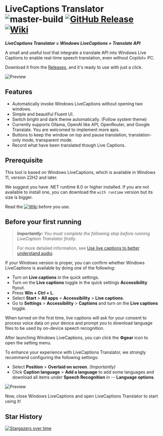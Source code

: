 ﻿# LiveCaptions Translator ![master-build](https://github.com/SakiRinn/LiveCaptions-Translator/actions/workflows/dotnet-build.yml/badge.svg?branch=master)   [![GitHub Release](https://img.shields.io/github/v/release/SakiRinn/LiveCaptions-Translator?label=Latest)](https://github.com/SakiRinn/LiveCaptions-Translator/releases/latest) [![Wiki](https://img.shields.io/badge/Wiki-GitHub-blue)](https://github.com/SakiRinn/LiveCaptions-Translatorwiki)


***LiveCaptions Translator = Windows LiveCaptions + Translate API***

A small and useful tool that integrate a translate API into Windows Live Captions to enable real-time speech translation, even without Copilot+ PC.

Download it from the [Releases](https://github.com/SakiRinn/LiveCaptions-Translator/releases), and it's ready to use with just a click.

![Preview](images/preview.png "Preview of LiveCaptions Translator")

## Features

+ Automatically invoke Windows LiveCaptions without opening two windows.
+ Simple and beautiful Fluent UI.
+ Switch bright and dark theme automatically. (Follow system theme)
+ Currently supports Ollama, OpenAI like API, OpenRouter, and Google Translate. You are welcomed to implement more apis.
+ Buttons to keep the window on top and pause translation, translation-only mode, transparent mode.
+ Record what have been translated though Live Captions.

## Prerequisite

This tool is based on Windows LiveCaptions, which is available in Windows 11, version 22H2 and later.

We suggest you have .NET runtime 8.0 or higher installed. If you are not available to install one, you can download the `with runtime` version but its size is bigger.

Read the [![Wiki](https://img.shields.io/badge/Wiki-GitHub-blue?style=flat-square)](https://github.com/SakiRinn/LiveCaptions-Translator/wiki) before you use.

## Before your first running

> ***Importantly:*** *You must complete the following step before running LiveCaption Translator firstly*.
> 
> For more detailed information, see [Use live captions to better understand audio](https://support.microsoft.com/en-us/windows/use-live-captions-to-better-understand-audio-b52da59c-14b8-4031-aeeb-f6a47e6055df).

If your Windows version is proper, you can confirm whether Windows LiveCaptions is available by doing one of the following:

+ Turn on **Live captions** in the quick settings.
+ Turn on the **Live captions** toggle in the quick settings **Accessibility** flyout.
+ Press **Win + Ctrl + L**.
+ Select **Start** > **All apps** > **Accessibility** > **Live captions**.
+ Go to **Settings** > **Accessibility** > **Captions** and turn on the **Live captions** toggle.

When turned on the first time, live captions will ask for your consent to process voice data on your device and prompt you to download language files to be used by on-device speech recognition.

After launching Windows LiveCaptions, you can click the **⚙️gear** icon to open the setting menu.

To enhance your experience with LiveCaptions Translator, we strongly recommend configuring the following settings:

+ Select **Position** > **Overlaid on screen**. *(Importantly)*
+ Click **Caption language** > **Add a language** to add some languages and download all items under **Speech Recognition** in **··· Language options**.

![Preview](images/speech_recognition.png "Items under speech recognition")

Now, close Windows LiveCaptions and open LiveCaptions Translator to start using it!


## Star History

[![Stargazers over time](https://starchart.cc/SakiRinn/LiveCaptions-Translator.svg?variant=adaptive)](https://starchart.cc/SakiRinn/LiveCaptions-Translator)
